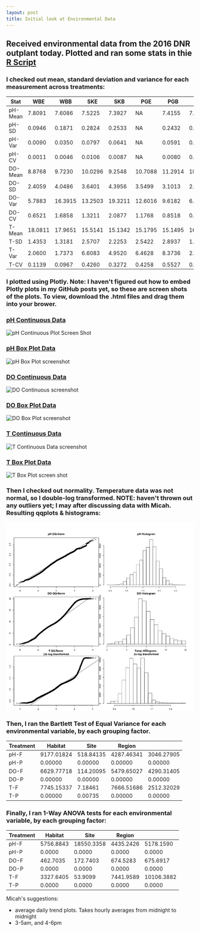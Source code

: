 ```yaml
---
layout: post
title: Initial look at Environmental Data
---
```


## Received environmental data from the 2016 DNR outplant today. Plotted and ran some stats in thie [R Script](https://raw.githubusercontent.com/RobertsLab/Paper-DNR-Geoduck-Proteomics/master/analyses/Environmental/Env-Data-Plots.R)

### I checked out mean, standard deviation and variance for each measurement across treatments: 
| Stat    | WBE     | WBB     | SKE     | SKB     | PGE     | PGB     | CIE     | CIB     | FBE     | FBB     | 
|---------|---------|---------|---------|---------|---------|---------|---------|---------|---------|---------| 
| pH-Mean | 7.8091  | 7.6086  | 7.5225  | 7.3927  | NA      | 7.4155  | 7.9116  | 7.7109  | 7.9003  | 7.4598  | 
| pH-SD   | 0.0946  | 0.1871  | 0.2824  | 0.2533  | NA      | 0.2432  | 0.1793  | 0.2663  | 0.1947  | 0.2328  | 
| pH-Var  | 0.0090  | 0.0350  | 0.0797  | 0.0641  | NA      | 0.0591  | 0.0321  | 0.0709  | 0.0379  | 0.0542  | 
| pH-CV   | 0.0011  | 0.0046  | 0.0106  | 0.0087  | NA      | 0.0080  | 0.0041  | 0.0092  | 0.0048  | 0.0073  | 
| DO-Mean | 8.8768  | 9.7230  | 10.0296 | 9.2548  | 10.7088 | 11.2914 | 10.4466 | 9.0654  | 6.8475  | 9.6807  | 
| DO-SD   | 2.4059  | 4.0486  | 3.6401  | 4.3956  | 3.5499  | 3.1013  | 2.6321  | 2.1921  | 7.0699  | 4.7586  | 
| DO-Var  | 5.7883  | 16.3915 | 13.2503 | 19.3211 | 12.6016 | 9.6182  | 6.9280  | 4.8051  | 49.9836 | 22.6447 | 
| DO-CV   | 0.6521  | 1.6858  | 1.3211  | 2.0877  | 1.1768  | 0.8518  | 0.6632  | 0.5301  | 7.2995  | 2.3392  | 
| T-Mean  | 18.0811 | 17.9651 | 15.5141 | 15.1342 | 15.1795 | 15.1495 | 16.1983 | 16.0790 | 14.8587 | 14.8194 | 
| T-SD    | 1.4353  | 1.3181  | 2.5707  | 2.2253  | 2.5422  | 2.8937  | 1.6958  | 1.6830  | 1.7316  | 1.7538  | 
| T-Var   | 2.0600  | 1.7373  | 6.6083  | 4.9520  | 6.4628  | 8.3736  | 2.8756  | 2.8325  | 2.9985  | 3.0758  | 
| T-CV    | 0.1139  | 0.0967  | 0.4260  | 0.3272  | 0.4258  | 0.5527  | 0.1775  | 0.1762  | 0.2018  | 0.2076  | 


### I plotted using Plotly. Note: I haven't figured out how to embed Plotly plots in my GitHub posts yet, so these are screen shots of the plots. To view, download the .html files and drag them into your brower. 

### [pH Continuous Data](https://github.com/RobertsLab/Paper-DNR-Geoduck-Proteomics/raw/master/analyses/Environmental/June2016-Outplant-pH-series.html)
![pH Continuous Plot Screen Shot](https://user-images.githubusercontent.com/17264765/32825989-a3bfec5c-c99b-11e7-8a1d-cf648d1cd4ac.png)

### [pH Box Plot Data](https://github.com/RobertsLab/Paper-DNR-Geoduck-Proteomics/raw/master/analyses/Environmental/June2016-Outplant-pH-box.html)
![pH Box Plot screenshot](https://user-images.githubusercontent.com/17264765/32826057-d3af59ca-c99b-11e7-8772-981f0605b3cb.png)


### [DO Continuous Data](https://github.com/RobertsLab/Paper-DNR-Geoduck-Proteomics/raw/master/analyses/Environmental/June2016-Outplant-DO-series.html)
![DO Continuous screenshot](https://user-images.githubusercontent.com/17264765/32826291-b1f69be4-c99c-11e7-8584-03079d40feee.png)

### [DO Box Plot Data](https://github.com/RobertsLab/Paper-DNR-Geoduck-Proteomics/raw/master/analyses/Environmental/June2016-Outplant-DO-box.html)
![DO Box Plot screenshot](https://user-images.githubusercontent.com/17264765/32826111-ffe5088c-c99b-11e7-9001-a63a3bb7b14e.png)

### [T Continuous Data](https://github.com/RobertsLab/Paper-DNR-Geoduck-Proteomics/raw/master/analyses/Environmental/June2016-Outplant-Temp-series.html)
![T Continuous Data screenshot](https://user-images.githubusercontent.com/17264765/32826139-1f2448fc-c99c-11e7-9d4a-862def7ae05b.png)

### [T Box Plot Data](https://github.com/RobertsLab/Paper-DNR-Geoduck-Proteomics/raw/master/analyses/Environmental/June2016-Outplant-Temp-box.html)
![T Box Plot screen shot](https://user-images.githubusercontent.com/17264765/32826247-7faa8c0e-c99c-11e7-8b29-daf6d9f6e814.png)


### Then I checked out normality. Temperature data was not normal, so I double-log transformed. NOTE: haven't thrown out any outliers yet; I may after discussing data with Micah. Resulting qqplots & histograms:

![Environmental Data Normality Check](https://github.com/RobertsLab/Paper-DNR-Geoduck-Proteomics/blob/master/analyses/Environmental/Env-Normality.png?raw=true)

### Then, I ran the Bartlett Test of Equal Variance for each environmental variable, by each grouping factor. 

| Treatment | Habitat    | Site      | Region     |            | 
|-----------|------------|-----------|------------|------------| 
| pH-F      | 9177.01824 | 518.84135 | 4287.46341 | 3046.27905 | 
| pH-P      | 0.00000    | 0.00000   | 0.00000    | 0.00000    | 
| DO-F      | 6629.77718 | 114.20095 | 5479.65027 | 4290.31405 | 
| DO-P      | 0.00000    | 0.00000   | 0.00000    | 0.00000    | 
| T-F       | 7745.15337 | 7.18461   | 7666.51686 | 2512.32029 | 
| T-P       | 0.00000    | 0.00735   | 0.00000    | 0.00000    | 


### Finally, I ran 1-Way ANOVA tests for each environmental variable, by each grouping factor: 

| Treatment | Habitat   | Site       | Region    |            | 
|-----------|-----------|------------|-----------|------------| 
| pH-F      | 5756.8843 | 18550.3358 | 4435.2426 | 5178.1590  | 
| pH-P      | 0.0000    | 0.0000     | 0.0000    | 0.0000     | 
| DO-F      | 462.7035  | 172.7403   | 674.5283  | 675.6917   | 
| DO-P      | 0.0000    | 0.0000     | 0.0000    | 0.0000     | 
| T-F       | 3327.6405 | 53.9099    | 7441.9589 | 10106.3882 | 
| T-P       | 0.0000    | 0.0000     | 0.0000    | 0.0000     | 


Micah's suggestions:
  * average daily trend plots. Takes hourly averages from midnight to midnight
  * 3-5am, and 4-6pm 
